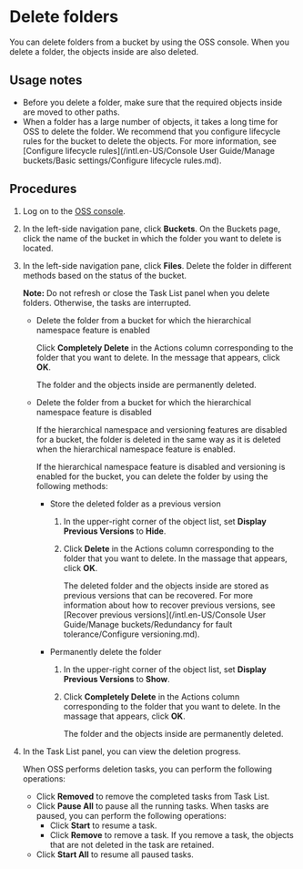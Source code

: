 # Delete folders

You can delete folders from a bucket by using the OSS console. When you delete a folder, the objects inside are also deleted.

## Usage notes

-   Before you delete a folder, make sure that the required objects inside are moved to other paths.
-   When a folder has a large number of objects, it takes a long time for OSS to delete the folder. We recommend that you configure lifecycle rules for the bucket to delete the objects. For more information, see [Configure lifecycle rules](/intl.en-US/Console User Guide/Manage buckets/Basic settings/Configure lifecycle rules.md).

## Procedures

1.  Log on to the [OSS console](https://oss.console.aliyun.com/).

2.  In the left-side navigation pane, click **Buckets**. On the Buckets page, click the name of the bucket in which the folder you want to delete is located.

3.  In the left-side navigation pane, click **Files**. Delete the folder in different methods based on the status of the bucket.

    **Note:** Do not refresh or close the Task List panel when you delete folders. Otherwise, the tasks are interrupted.

    -   Delete the folder from a bucket for which the hierarchical namespace feature is enabled

        Click **Completely Delete** in the Actions column corresponding to the folder that you want to delete. In the message that appears, click **OK**.

        The folder and the objects inside are permanently deleted.

    -   Delete the folder from a bucket for which the hierarchical namespace feature is disabled

        If the hierarchical namespace and versioning features are disabled for a bucket, the folder is deleted in the same way as it is deleted when the hierarchical namespace feature is enabled.

        If the hierarchical namespace feature is disabled and versioning is enabled for the bucket, you can delete the folder by using the following methods:

        -   Store the deleted folder as a previous version
            1.  In the upper-right corner of the object list, set **Display Previous Versions** to **Hide**.
            2.  Click **Delete** in the Actions column corresponding to the folder that you want to delete. In the massage that appears, click **OK**.

                The deleted folder and the objects inside are stored as previous versions that can be recovered. For more information about how to recover previous versions, see [Recover previous versions](/intl.en-US/Console User Guide/Manage buckets/Redundancy for fault tolerance/Configure versioning.md).

        -   Permanently delete the folder
            1.  In the upper-right corner of the object list, set **Display Previous Versions** to **Show**.
            2.  Click **Completely Delete** in the Actions column corresponding to the folder that you want to delete. In the massage that appears, click **OK**.

                The folder and the objects inside are permanently deleted.

4.  In the Task List panel, you can view the deletion progress.

    When OSS performs deletion tasks, you can perform the following operations:

    -   Click **Removed** to remove the completed tasks from Task List.
    -   Click **Pause All** to pause all the running tasks. When tasks are paused, you can perform the following operations:
        -   Click **Start** to resume a task.
        -   Click **Remove** to remove a task. If you remove a task, the objects that are not deleted in the task are retained.
    -   Click **Start All** to resume all paused tasks.

